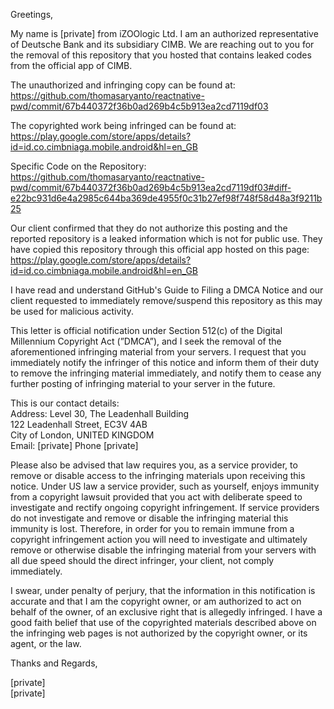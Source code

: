 Greetings,

My name is [private] from iZOOlogic Ltd. I am an authorized representative of Deutsche Bank and its subsidiary CIMB. We are reaching out to you for the removal of this repository that you hosted that contains leaked codes from the official app of CIMB.

The unauthorized and infringing copy can be found at:  
https://github.com/thomasaryanto/reactnative-pwd/commit/67b440372f36b0ad269b4c5b913ea2cd7119df03

The copyrighted work being infringed can be found at:  
https://play.google.com/store/apps/details?id=id.co.cimbniaga.mobile.android&hl=en_GB

Specific Code on the Repository:  
https://github.com/thomasaryanto/reactnative-pwd/commit/67b440372f36b0ad269b4c5b913ea2cd7119df03#diff-e22bc931d6e4a2985c644ba369de4955f0c31b27ef98f748f58d48a3f9211b25

Our client confirmed that they do not authorize this posting and the reported repository is a leaked information which is not for public use. They have copied this repository through this official app hosted on this page:  
https://play.google.com/store/apps/details?id=id.co.cimbniaga.mobile.android&hl=en_GB

I have read and understand GitHub's Guide to Filing a DMCA Notice and our client requested to immediately remove/suspend this repository as this may be used for malicious activity.

This letter is official notification under Section 512(c) of the Digital Millennium Copyright Act (”DMCA”), and I seek the removal of the aforementioned infringing material from your servers. I request that you immediately notify the infringer of this notice and inform them of their duty to remove the infringing material immediately, and notify them to cease any further posting of infringing material to your server in the future.

This is our contact details:  
Address: Level 30, The Leadenhall Building  
122 Leadenhall Street, EC3V 4AB  
City of London, UNITED KINGDOM  
Email: [private]
Phone [private]

Please also be advised that law requires you, as a service provider, to remove or disable access to the infringing materials upon receiving this notice. Under US law a service provider, such as yourself, enjoys immunity from a copyright lawsuit provided that you act with deliberate speed to investigate and rectify ongoing copyright infringement. If service providers do not investigate and remove or disable the infringing material this immunity is lost. Therefore, in order for you to remain immune from a copyright infringement action you will need to investigate and ultimately remove or otherwise disable the infringing material from your servers with all due speed should the direct infringer, your client, not comply immediately.

I swear, under penalty of perjury, that the information in this notification is accurate and that I am the copyright owner, or am authorized to act on behalf of the owner, of an exclusive right that is allegedly infringed. I have a good faith belief that use of the copyrighted materials described above on the infringing web pages is not authorized by the copyright owner, or its agent, or the law.

 

Thanks and Regards,

[private]  
[private]
